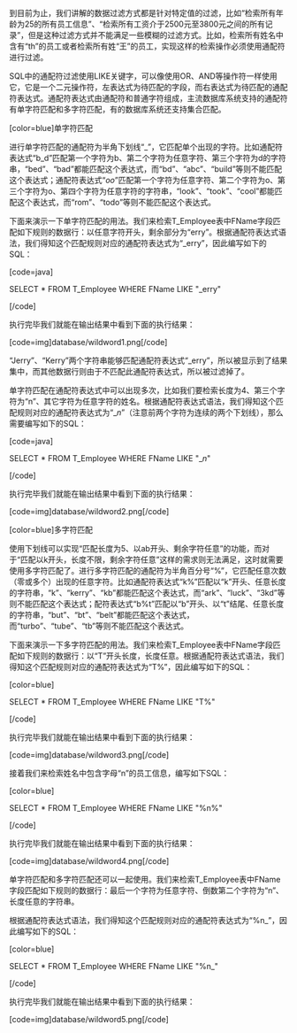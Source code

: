 到目前为止，我们讲解的数据过滤方式都是针对特定值的过滤，比如“检索所有年龄为25的所有员工信息”、“检索所有工资介于2500元至3800元之间的所有记录”，但是这种过滤方式并不能满足一些模糊的过滤方式。比如，检索所有姓名中含有“th”的员工或者检索所有姓“王”的员工，实现这样的检索操作必须使用通配符进行过滤。
SQL中的通配符过滤使用LIKE关键字，可以像使用OR、AND等操作符一样使用它，它是一个二元操作符，左表达式为待匹配的字段，而右表达式为待匹配的通配符表达式。通配符表达式由通配符和普通字符组成，主流数据库系统支持的通配符有单字符匹配和多字符匹配，有的数据库系统还支持集合匹配。
[color=blue]单字符匹配
进行单字符匹配的通配符为半角下划线“_”，它匹配单个出现的字符。比如通配符表达式“b_d”匹配第一个字符为b、第二个字符为任意字符、第三个字符为d的字符串，“bed”、“bad”都能匹配这个表达式，而“bd”、“abc”、“build”等则不能匹配这个表达式；通配符表达式“_oo_”匹配第一个字符为任意字符、第二个字符为o、第三个字符为o、第四个字符为任意字符的字符串，“look”、“took”、“cool”都能匹配这个表达式，而“rom”、“todo”等则不能匹配这个表达式。
下面来演示一下单字符匹配的用法。我们来检索T_Employee表中FName字段匹配如下规则的数据行：以任意字符开头，剩余部分为“erry”。根据通配符表达式语法，我们得知这个匹配规则对应的通配符表达式为“_erry”，因此编写如下的SQL：
[code=java]
SELECT * FROM T_Employee WHERE FName LIKE "_erry"
[/code]
执行完毕我们就能在输出结果中看到下面的执行结果：
[code=img]database/wildword1.png[/code]
“Jerry”、“Kerry”两个字符串能够匹配通配符表达式“_erry”，所以被显示到了结果集中，而其他数据行则由于不匹配此通配符表达式，所以被过滤掉了。
单字符匹配在通配符表达式中可以出现多次，比如我们要检索长度为4、第三个字符为“n”、其它字符为任意字符的姓名。根据通配符表达式语法，我们得知这个匹配规则对应的通配符表达式为“__n_”（注意前两个字符为连续的两个下划线），那么需要编写如下的SQL：
[code=java]
SELECT * FROM T_Employee WHERE FName LIKE "__n_"
[/code]
执行完毕我们就能在输出结果中看到下面的执行结果：
[code=img]database/wildword2.png[/code]
[color=blue]多字符匹配
使用下划线可以实现“匹配长度为5、以ab开头、剩余字符任意”的功能，而对于“匹配以k开头，长度不限，剩余字符任意”这样的需求则无法满足，这时就需要使用多字符匹配了。进行多字符匹配的通配符为半角百分号“%”，它匹配任意次数（零或多个）出现的任意字符。比如通配符表达式“k%”匹配以“k”开头、任意长度的字符串，“k”、“kerry”、“kb”都能匹配这个表达式，而“ark”、“luck”、“3kd”等则不能匹配这个表达式；配符表达式“b%t”匹配以“b”开头、以“t”结尾、任意长度的字符串，“but”、“bt”、“belt”都能匹配这个表达式，而“turbo”、“tube”、“tb”等则不能匹配这个表达式。
下面来演示一下多字符匹配的用法。我们来检索T_Employee表中FName字段匹配如下规则的数据行：以“T”开头长度，长度任意。根据通配符表达式语法，我们得知这个匹配规则对应的通配符表达式为“T%”，因此编写如下的SQL：
[color=blue]
SELECT * FROM T_Employee WHERE FName LIKE "T%"
[/code]
执行完毕我们就能在输出结果中看到下面的执行结果：
[code=img]database/wildword3.png[/code]
接着我们来检索姓名中包含字母“n”的员工信息，编写如下SQL：
[color=blue]
SELECT * FROM T_Employee WHERE FName LIKE "%n%"
[/code]
执行完毕我们就能在输出结果中看到下面的执行结果：
[code=img]database/wildword4.png[/code]
单字符匹配和多字符匹配还可以一起使用。我们来检索T_Employee表中FName字段匹配如下规则的数据行：最后一个字符为任意字符、倒数第二个字符为“n”、长度任意的字符串。
根据通配符表达式语法，我们得知这个匹配规则对应的通配符表达式为“%n_”，因此编写如下的SQL：
[color=blue]
SELECT * FROM T_Employee WHERE FName LIKE "%n_"
[/code]
执行完毕我们就能在输出结果中看到下面的执行结果：
[code=img]database/wildword5.png[/code]